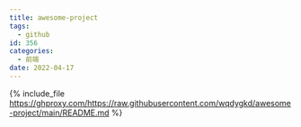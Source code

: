 ```yaml
---
title: awesome-project
tags:
  - github
id: 356
categories:
  - 前端
date: 2022-04-17
---
```


{% include_file https://ghproxy.com/https://raw.githubusercontent.com/wqdygkd/awesome-project/main/README.md %}
